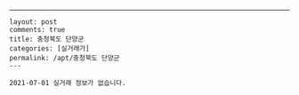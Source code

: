---
    layout: post
    comments: true
    title: 충청북도 단양군
    categories: [실거래가]
    permalink: /apt/충청북도 단양군
    ---

    2021-07-01 실거래 정보가 없습니다.

    